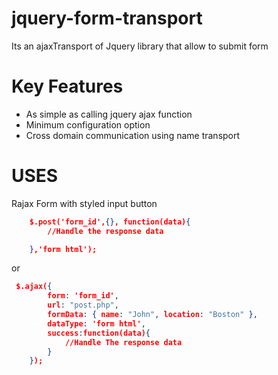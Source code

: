 jquery-form-transport
=====================

Its an ajaxTransport of Jquery library that allow to submit form

Key Features
============
* As simple as calling jquery ajax function
* Minimum configuration option
* Cross domain communication using name transport



USES
====
Rajax Form with styled input button

```json
    $.post('form_id',{}, function(data){
        //Handle the response data

    },'form html');

```

or

```json
 $.ajax({
        form: 'form_id',
        url: "post.php",
        formData: { name: "John", location: "Boston" },
        dataType: 'form html',
        success:function(data){
            //Handle The response data
        }
    });
```

